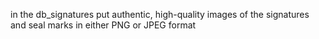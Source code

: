 
in the db_signatures put authentic, high-quality images of the signatures and seal marks in either PNG or JPEG format
